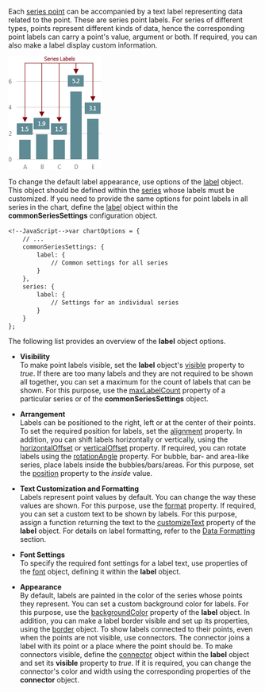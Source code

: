 Each [series point](/concepts/20%20Data%20Visualization/10%20Charts/10%20Chart%20Elements/020%20Series%20Points/10%20Series%20Points.md '/Documentation/Guide/Data_Visualization/Charts/Chart_Elements/#Series_Points') can be accompanied by a text label representing data related to the point. These are series point labels. For series of different types, points represent different kinds of data, hence the corresponding point labels can carry a point's value, argument or both. If required, you can also make a label display custom information.

![Point Labels](/images/ChartJS/SeriesLabels.png)

To change the default label appearance, use options of the [label](/api-reference/20%20Data%20Visualization%20Widgets/10%20dxChart/5%20Series%20Types/CommonSeries/label '/Documentation/ApiReference/Data_Visualization_Widgets/dxChart/Configuration/series/label/') object. This object should be defined within the [series](/concepts/20%20Data%20Visualization/10%20Charts/10%20Chart%20Elements/010%20Series.md '/Documentation/Guide/Data_Visualization/Charts/Chart_Elements/#Series') whose labels must be customized. If you need to provide the same options for point labels in all series in the chart, define the [label](/api-reference/20%20Data%20Visualization%20Widgets/10%20dxChart/5%20Series%20Types/CommonSeries/label '/Documentation/ApiReference/Data_Visualization_Widgets/dxChart/Configuration/commonSeriesSettings/label/') object within the **commonSeriesSettings** configuration object.

	<!--JavaScript-->var chartOptions = {
        // ...
		commonSeriesSettings: {
			label: {
				// Common settings for all series
			}
		},
		series: {
			label: {
				// Settings for an individual series
			}
		}
	};

The following list provides an overview of the **label** object options.

* **Visibility**		
To make point labels visible, set the **label** object's [visible](/api-reference/20%20Data%20Visualization%20Widgets/10%20dxChart/5%20Series%20Types/CommonSeries/label/visible.md '/Documentation/ApiReference/Data_Visualization_Widgets/dxChart/Configuration/series/label/#visible') property to _true_. If there are too many labels and they are not required to be shown all together, you can set a maximum for the count of labels that can be shown. For this purpose, use the [maxLabelCount](/api-reference/20%20Data%20Visualization%20Widgets/10%20dxChart/5%20Series%20Types/CommonSeries/maxLabelCount.md '/Documentation/ApiReference/Data_Visualization_Widgets/dxChart/Configuration/series/#maxLabelCount') property of a particular series or of the **commonSeriesSettings** object.

* **Arrangement**		
Labels can be positioned to the right, left or at the center of their points. To set the required position for labels, set the [alignment](/api-reference/20%20Data%20Visualization%20Widgets/10%20dxChart/5%20Series%20Types/CommonSeries/label/alignment.md '/Documentation/ApiReference/Data_Visualization_Widgets/dxChart/Configuration/series/label/#alignment') property. In addition, you can shift labels horizontally or vertically, using the [horizontalOffset](/api-reference/20%20Data%20Visualization%20Widgets/10%20dxChart/5%20Series%20Types/CommonSeries/label/horizontalOffset.md '/Documentation/ApiReference/Data_Visualization_Widgets/dxChart/Configuration/series/label/#horizontalOffset') or [verticalOffset](/api-reference/20%20Data%20Visualization%20Widgets/10%20dxChart/5%20Series%20Types/CommonSeries/label/verticalOffset.md '/Documentation/ApiReference/Data_Visualization_Widgets/dxChart/Configuration/series/label/#verticalOffset') property. If required, you can rotate labels using the [rotationAngle](/api-reference/20%20Data%20Visualization%20Widgets/10%20dxChart/5%20Series%20Types/CommonSeries/label/rotationAngle.md '/Documentation/ApiReference/Data_Visualization_Widgets/dxChart/Configuration/series/label/#rotationAngle') property. For bubble, bar- and area-like series, place labels inside the bubbles/bars/areas. For this purpose, set the [position](/api-reference/20%20Data%20Visualization%20Widgets/10%20dxChart/5%20Series%20Types/CommonSeries/label/position.md '/Documentation/ApiReference/Data_Visualization_Widgets/dxChart/Configuration/series/label/#position') property to the _inside_ value.

* **Text Customization and Formatting**			
Labels represent point values by default. You can change the way these values are shown. For this purpose, use the [format](/api-reference/20%20Data%20Visualization%20Widgets/10%20dxChart/5%20Series%20Types/CommonSeries/label/format.md '/Documentation/ApiReference/Data_Visualization_Widgets/dxChart/Configuration/series/label/#format') property. If required, you can set a custom text to be shown by labels. For this purpose, assign a function returning the text to the [customizeText](/api-reference/20%20Data%20Visualization%20Widgets/10%20dxChart/5%20Series%20Types/CommonSeries/label/customizeText.md '/Documentation/ApiReference/Data_Visualization_Widgets/dxChart/Configuration/series/label/#customizeText') property of the **label** object. For details on label formatting, refer to the [Data Formatting](/concepts/20%20Data%20Visualization/40%20Common/30%20Data%20Formatting '/Documentation/Guide/Data_Visualization/Common/Data_Formatting/') section.

* **Font Settings**			
To specify the required font settings for a label text, use properties of the [font](/api-reference/20%20Data%20Visualization%20Widgets/10%20dxChart/5%20Series%20Types/CommonSeries/label/font '/Documentation/ApiReference/Data_Visualization_Widgets/dxChart/Configuration/series/label/font/') object, defining it within the **label** object.

* **Appearance**		
By default, labels are painted in the color of the series whose points they represent. You can set a custom background color for labels. For this purpose, use the [backgroundColor](/api-reference/20%20Data%20Visualization%20Widgets/10%20dxChart/5%20Series%20Types/CommonSeries/label/backgroundColor.md '/Documentation/ApiReference/Data_Visualization_Widgets/dxChart/Configuration/series/label/#backgroundColor') property of the **label** object. In addition, you can make a label border visible and set up its properties, using the [border](/api-reference/20%20Data%20Visualization%20Widgets/10%20dxChart/5%20Series%20Types/CommonSeries/label/border '/Documentation/ApiReference/Data_Visualization_Widgets/dxChart/Configuration/series/label/border/') object. To show labels connected to their points, even when the points are not visible, use connectors. The connector joins a label with its point or a place where the point should be. To make connectors visible, define the [connector](/api-reference/20%20Data%20Visualization%20Widgets/10%20dxChart/5%20Series%20Types/CommonSeries/label/connector '/Documentation/ApiReference/Data_Visualization_Widgets/dxChart/Configuration/series/label/connector/') object within the **label** object and set its **visible** property to _true_. If it is required, you can change the connector's color and width using the corresponding properties of the **connector** object.